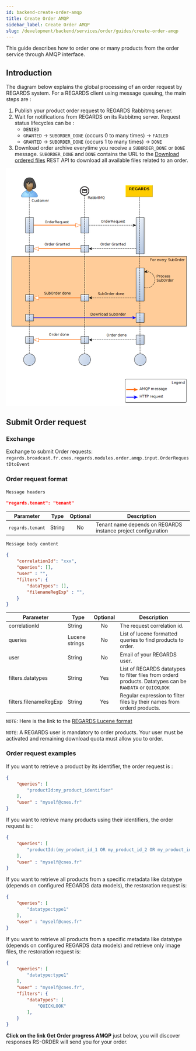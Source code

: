 ```yaml
---
id: backend-create-order-amqp
title: Create Order AMQP
sidebar_label: Create Order AMQP
slug: /development/backend/services/order/guides/create-order-amqp
---
```


This guide describes how to order one or many products from the order service through AMQP interface.

## Introduction

The diagram below explains the global processing of an order request by REGARDS system.
For a REGARDS client using message queuing, the main steps are :
1. Publish your product order request to REGARDS Rabbitmq server.
1. Wait for notifications from REGARDS on its Rabbitmq server. Request status lifecycles can be :
   - `DENIED`
   - `GRANTED` -> `SUBORDER_DONE` (occurs 0 to many times) -> `FAILED`
   - `GRANTED` -> `SUBORDER_DONE` (occurs 1 to many times) -> `DONE`
1. Download order archive everytime you receive a `SUBORDER_DONE` or `DONE` message. `SUBORDER_DONE` and `DONE` contains the URL to the [Download ordered files](./download-ordered-files) REST API to download all available files related to an order.

![sequence](./restitution-sequence-3.0.png)

## Submit Order request

### Exchange

Exchange to submit Order requests:  
`regards.broadcast.fr.cnes.regards.modules.order.amqp.input.OrderRequestDtoEvent`

### Order request format

`Message headers`

```json
"regards.tenant": "tenant"
```
| Parameter | Type | Optional | Description |
| --------- | ---- | :--------: | ----------- |
| `regards.tenant` | String | No | Tenant name depends on REGARDS instance project configuration |

`Message body content`

```json
{
    "correlationId": "xxx",
    "queries": [],
    "user" : "",
    "filters": {
        "dataTypes": [],
        "filenameRegExp" : "",
    }
}
```
| Parameter | Type | Optional | Description |
| --------- | ---- | :------: | ----------- |
| correlationId | String | No | The request correlation id. |
| queries | Lucene strings | No | List of lucene formatted queries to find products to order. |
| user | String | No | Email of your REGARDS user. |
| filters.datatypes | String | Yes | List of REGARDS datatypes to filter files from orderd products. Datatypes can be `RAWDATA` or `QUICKLOOK` |
| filters.filenameRegExp | String | Yes | Regular expression to filter files by their names from orderd products. |

`NOTE`: Here is the link to the [REGARDS Lucene format](https://regardsoss.github.io/docs/development/appendices/lucene-query/)

`NOTE`: A REGARDS user is mandatory to order products. Your user must be activated and remaining download quota must allow you to order.

### Order request examples

If you want to retrieve a product by its identifier, the order request is :
```json
{
    "queries": [
        "productId:my_product_identifier"
    ],
    "user" : "myself@cnes.fr"
}
```

If you want to retrieve many products using their identifiers, the order request is :
```json
{
    "queries": [
        "productId:(my_product_id_1 OR my_product_id_2 OR my_product_id_3 OR my_product_id_4)"
    ],
    "user" : "myself@cnes.fr"
}
```

If you want to retrieve all products from a specific metadata like datatype (depends on configured REGARDS data models), the restoration request is:
```json
{
    "queries": [
        "datatype:type1"
    ],
    "user" : "myself@cnes.fr"
}
```

If you want to retrieve all products from a specific metadata like datatype (depends on configured REGARDS data models) and retrieve only image files, the restoration request is:
```json
{
    "queries": [
        "datatype:type1"
    ],
    "user" : "myself@cnes.fr",
    "filters": {
        "dataTypes": [
            "QUICKLOOK"
        ],
    }
}
```

**Click on the link Get Order progress AMQP** just below, you will discover responses RS-ORDER will send you for your order.

